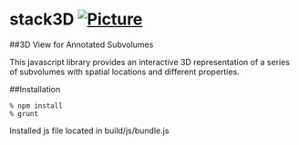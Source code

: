 # stack3D [![Picture](https://raw.github.com/janelia-flyem/janelia-flyem.github.com/master/images/HHMI_Janelia_Color_Alternate_180x40.png)](http://www.janelia.org)

##3D View for Annotated Subvolumes

This javascript library provides an interactive 3D representation
of a series of subvolumes with spatial locations and different properties.

##Installation

    % npm install
    % grunt

Installed js file located in build/js/bundle.js

